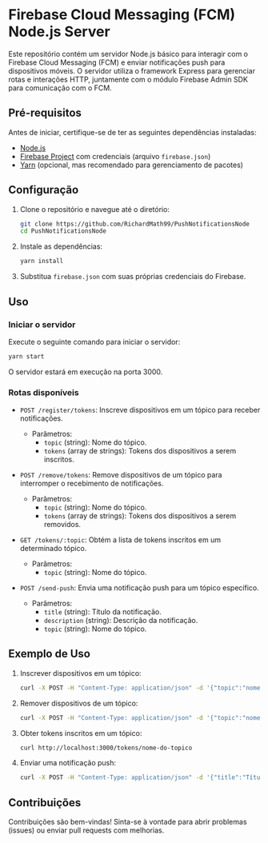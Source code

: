 # Firebase Cloud Messaging (FCM) Node.js Server

Este repositório contém um servidor Node.js básico para interagir com o Firebase Cloud Messaging (FCM) e enviar notificações push para dispositivos móveis. O servidor utiliza o framework Express para gerenciar rotas e interações HTTP, juntamente com o módulo Firebase Admin SDK para comunicação com o FCM.

## Pré-requisitos

Antes de iniciar, certifique-se de ter as seguintes dependências instaladas:

- [Node.js](https://nodejs.org/)
- [Firebase Project](https://firebase.google.com/) com credenciais (arquivo `firebase.json`)
- [Yarn](https://yarnpkg.com/) (opcional, mas recomendado para gerenciamento de pacotes)

## Configuração

1. Clone o repositório e navegue até o diretório:

   ```bash
   git clone https://github.com/RichardMath99/PushNotificationsNode
   cd PushNotificationsNode
   ```

2. Instale as dependências:

   ```bash
   yarn install
   ```

3. Substitua `firebase.json` com suas próprias credenciais do Firebase.

## Uso

### Iniciar o servidor

Execute o seguinte comando para iniciar o servidor:

```bash
yarn start
```

O servidor estará em execução na porta 3000.

### Rotas disponíveis

- `POST /register/tokens`: Inscreve dispositivos em um tópico para receber notificações.
  - Parâmetros:
    - `topic` (string): Nome do tópico.
    - `tokens` (array de strings): Tokens dos dispositivos a serem inscritos.

- `POST /remove/tokens`: Remove dispositivos de um tópico para interromper o recebimento de notificações.
  - Parâmetros:
    - `topic` (string): Nome do tópico.
    - `tokens` (array de strings): Tokens dos dispositivos a serem removidos.

- `GET /tokens/:topic`: Obtém a lista de tokens inscritos em um determinado tópico.
  - Parâmetros:
    - `topic` (string): Nome do tópico.

- `POST /send-push`: Envia uma notificação push para um tópico específico.
  - Parâmetros:
    - `title` (string): Título da notificação.
    - `description` (string): Descrição da notificação.
    - `topic` (string): Nome do tópico.

## Exemplo de Uso

1. Inscrever dispositivos em um tópico:

   ```bash
   curl -X POST -H "Content-Type: application/json" -d '{"topic":"nome-do-topico","tokens":["token-dispositivo1","token-dispositivo2"]}' http://localhost:3000/register/tokens
   ```

2. Remover dispositivos de um tópico:

   ```bash
   curl -X POST -H "Content-Type: application/json" -d '{"topic":"nome-do-topico","tokens":["token-dispositivo1","token-dispositivo2"]}' http://localhost:3000/remove/tokens
   ```

3. Obter tokens inscritos em um tópico:

   ```bash
   curl http://localhost:3000/tokens/nome-do-topico
   ```

4. Enviar uma notificação push:

   ```bash
   curl -X POST -H "Content-Type: application/json" -d '{"title":"Título da Notificação","description":"Descrição da Notificação","topic":"nome-do-topico"}' http://localhost:3000/send-push
   ```

## Contribuições

Contribuições são bem-vindas! Sinta-se à vontade para abrir problemas (issues) ou enviar pull requests com melhorias.
